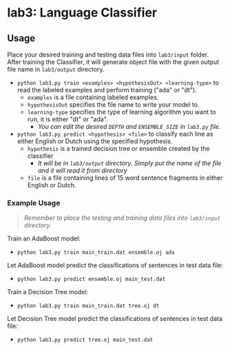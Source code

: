 # lab3: Language Classifier

## Usage
Place your desired training and testing data files into `lab3/input` folder. After training
the Classifier, it will generate object file with the given output file name in `lab3/output`
directory.

* `python lab3.py train <examples> <hypothesisOut> <learning-type>` to read the labeled examples and perform training ("ada" or "dt").
  * `examples` is a file containing labeled examples.
  * `hypothesisOut` specifies the file name to write your model to.
  * `learning-type` specifies the type of learning algorithm you want to run, it is either "dt" or "ada". 
    * *You can edit the desired `DEPTH` and `ENSEMBLE_SIZE` in `lab3.py` file.*
* `python lab3.py predict <hypothesis> <file>` to classify each line as either English or Dutch using the specified hypothesis.
  * `hypothesis` is a trained decision tree or ensemble created by the classifier
    * *It will be in `lab3/output` directory. Simply put the name of the file and it will read it from directory*
  * `file` is a file containing lines of 15 word sentence fragments in either English or Dutch.

### Example Usage
> *Remember to place the testing and training data files into `lab3/input` directory.*

Train an AdaBoost model:
* `python lab3.py train main_train.dat ensemble.oj ada`

Let AdaBoost model predict the classifications of sentences in test data file:
* `python lab3.py predict ensemble.oj main_test.dat`

Train a Decision Tree model:
* `python lab3.py train main_train.dat tree.oj dt`

Let Decision Tree model predict the classifications of sentences in test data file:
* `python lab3.py predict tree.oj main_test.dat`